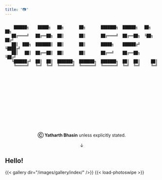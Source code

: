 ```yaml
---
title: "📷"
---
```

```goat

    ██████╗    █████╗   ██╗       ██╗       ███████╗  ██████╗   ██╗   ██╗
   ██╔════╝   ██╔══██╗  ██║       ██║       ██╔════╝  ██╔══██╗  ╚██╗ ██╔╝
   ██║  ███╗  ███████║  ██║       ██║       █████╗    ██████╔╝   ╚████╔╝ 
   ██║   ██║  ██╔══██║  ██║       ██║       ██╔══╝    ██╔══██╗    ╚██╔╝  
   ╚██████╔╝  ██║  ██║  ███████╗  ███████╗  ███████╗  ██║  ██║     ██║   
    ╚═════╝   ╚═╝  ╚═╝  ╚══════╝  ╚══════╝  ╚══════╝  ╚═╝  ╚═╝     ╚═╝


```
<span style="display:block; margin-top:50px;"> </span>


<marquee direction="left" behavior="slide" scrollamount=17>

```goat
     +---+---+---+---+---+---+---+---+---+---+---+---+---+---+---+---+  
     | o | o | o | o | o | o | o | o | o | o | o | o | o | o | o | o |  
     +---+---+---+---+---+---+---+---+---+---+---+---+---+---+---+---+  
         |       |       |       |       |       |       |       |      
         |   😟   |   😕   |   🙁   |   🤨   |   🙂   |   😊   |   😁   |    
         |       |       |       |       |       |       |       |      
     +---+---+---+---+---+---+---+---+---+---+---+---+---+---+---+---+  
     | o | o | o | o | o | o | o | o | o | o | o | o | o | o | o | o |  
     +---+---+---+---+---+---+---+---+---+---+---+---+---+---+---+---+  
```
</marquee>

<span style="display:block; margin-top:-20px;"> </span>

<div style="text-align: center;">
    <b>Ⓒ Yatharth Bhasin</b> unless explicitly stated.
</div>

<div class=pop-outin align=center ><br>↓</div>

## Hello!
{{< gallery dir="/images/gallery/index/" />}} {{< load-photoswipe >}}

